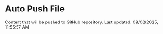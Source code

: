 # Auto Push File

Content that will be pushed to GitHub repository.
Last updated: 08/02/2025, 11:55:57 AM